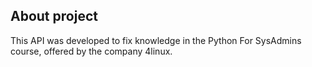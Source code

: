 
## About project
This API was developed to fix knowledge in the Python For SysAdmins course, offered by the company 4linux.
